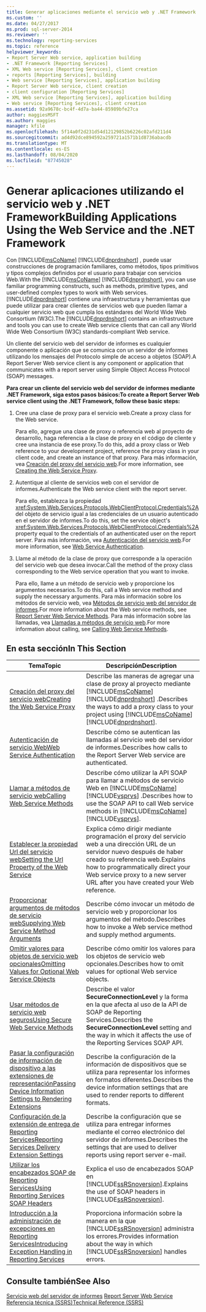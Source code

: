 ```yaml
---
title: Generar aplicaciones mediante el servicio web y .NET Framework | Microsoft Docs
ms.custom: ''
ms.date: 04/27/2017
ms.prod: sql-server-2014
ms.reviewer: ''
ms.technology: reporting-services
ms.topic: reference
helpviewer_keywords:
- Report Server Web service, application building
- .NET Framework [Reporting Services]
- XML Web service [Reporting Services], client creation
- reports [Reporting Services], building
- Web service [Reporting Services], application building
- Report Server Web service, client creation
- client configuration [Reporting Services]
- XML Web service [Reporting Services], application building
- Web service [Reporting Services], client creation
ms.assetid: 92a9678c-bc4f-4d7a-ba44-85989bfe27ca
author: maggiesMSFT
ms.author: maggies
manager: kfile
ms.openlocfilehash: 5f14a0f2d231d54d12129852b6226c02afd211d4
ms.sourcegitcommit: ad4d92dce894592a259721a1571b1d8736abacdb
ms.translationtype: MT
ms.contentlocale: es-ES
ms.lasthandoff: 08/04/2020
ms.locfileid: "87745028"
---
```

# <a name="building-applications-using-the-web-service-and-the-net-framework"></a><span data-ttu-id="0eca8-102">Generar aplicaciones utilizando el servicio web y .NET Framework</span><span class="sxs-lookup"><span data-stu-id="0eca8-102">Building Applications Using the Web Service and the .NET Framework</span></span>
  <span data-ttu-id="0eca8-103">Con [!INCLUDE[msCoName](../../../includes/msconame-md.md)] [!INCLUDE[dnprdnshort](../../../includes/dnprdnshort-md.md)] , puede usar construcciones de programación familiares, como métodos, tipos primitivos y tipos complejos definidos por el usuario para trabajar con servicios Web.</span><span class="sxs-lookup"><span data-stu-id="0eca8-103">With the [!INCLUDE[msCoName](../../../includes/msconame-md.md)] [!INCLUDE[dnprdnshort](../../../includes/dnprdnshort-md.md)], you can use familiar programming constructs, such as methods, primitive types, and user-defined complex types to work with Web services.</span></span> <span data-ttu-id="0eca8-104">[!INCLUDE[dnprdnshort](../../../includes/dnprdnshort-md.md)] contiene una infraestructura y herramientas que puede utilizar para crear clientes de servicios web que pueden llamar a cualquier servicio web que cumpla los estándares del World Wide Web Consortium (W3C).</span><span class="sxs-lookup"><span data-stu-id="0eca8-104">The [!INCLUDE[dnprdnshort](../../../includes/dnprdnshort-md.md)] contains an infrastructure and tools you can use to create Web service clients that can call any World Wide Web Consortium (W3C) standards-compliant Web service.</span></span>  
  
 <span data-ttu-id="0eca8-105">Un cliente del servicio web del servidor de informes es cualquier componente o aplicación que se comunica con un servidor de informes utilizando los mensajes del Protocolo simple de acceso a objetos (SOAP).</span><span class="sxs-lookup"><span data-stu-id="0eca8-105">A Report Server Web service client is any component or application that communicates with a report server using Simple Object Access Protocol (SOAP) messages.</span></span>  
  
 <span data-ttu-id="0eca8-106">**Para crear un cliente del servicio web del servidor de informes mediante .NET Framework, siga estos pasos básicos:**</span><span class="sxs-lookup"><span data-stu-id="0eca8-106">**To create a Report Server Web service client using the .NET Framework, follow these basic steps:**</span></span>  
  
1.  <span data-ttu-id="0eca8-107">Cree una clase de proxy para el servicio web.</span><span class="sxs-lookup"><span data-stu-id="0eca8-107">Create a proxy class for the Web service.</span></span>  
  
     <span data-ttu-id="0eca8-108">Para ello, agregue una clase de proxy o referencia web al proyecto de desarrollo, haga referencia a la clase de proxy en el código de cliente y cree una instancia de ese proxy.</span><span class="sxs-lookup"><span data-stu-id="0eca8-108">To do this, add a proxy class or Web reference to your development project, reference the proxy class in your client code, and create an instance of that proxy.</span></span> <span data-ttu-id="0eca8-109">Para más información, vea [Creación del proxy del servicio web](creating-the-web-service-proxy.md).</span><span class="sxs-lookup"><span data-stu-id="0eca8-109">For more information, see [Creating the Web Service Proxy](creating-the-web-service-proxy.md).</span></span>  
  
2.  <span data-ttu-id="0eca8-110">Autentique al cliente de servicios web con el servidor de informes.</span><span class="sxs-lookup"><span data-stu-id="0eca8-110">Authenticate the Web service client with the report server.</span></span>  
  
     <span data-ttu-id="0eca8-111">Para ello, establezca la propiedad <xref:System.Web.Services.Protocols.WebClientProtocol.Credentials%2A> del objeto de servicio igual a las credenciales de un usuario autenticado en el servidor de informes.</span><span class="sxs-lookup"><span data-stu-id="0eca8-111">To do this, set the service object's <xref:System.Web.Services.Protocols.WebClientProtocol.Credentials%2A> property equal to the credentials of an authenticated user on the report server.</span></span> <span data-ttu-id="0eca8-112">Para más información, vea [Autenticación del servicio web](web-service-authentication.md).</span><span class="sxs-lookup"><span data-stu-id="0eca8-112">For more information, see [Web Service Authentication](web-service-authentication.md).</span></span>  
  
3.  <span data-ttu-id="0eca8-113">Llame al método de la clase de proxy que corresponde a la operación del servicio web que desea invocar.</span><span class="sxs-lookup"><span data-stu-id="0eca8-113">Call the method of the proxy class corresponding to the Web service operation that you want to invoke.</span></span>  
  
     <span data-ttu-id="0eca8-114">Para ello, llame a un método de servicio web y proporcione los argumentos necesarios.</span><span class="sxs-lookup"><span data-stu-id="0eca8-114">To do this, call a Web service method and supply the necessary arguments.</span></span> <span data-ttu-id="0eca8-115">Para más información sobre los métodos de servicio web, vea [Métodos de servicio web del servidor de informes](../methods/report-server-web-service-methods.md).</span><span class="sxs-lookup"><span data-stu-id="0eca8-115">For more information about the Web service methods, see [Report Server Web Service Methods](../methods/report-server-web-service-methods.md).</span></span> <span data-ttu-id="0eca8-116">Para más información sobre las llamadas, vea [Llamadas a métodos de servicio web](calling-web-service-methods.md).</span><span class="sxs-lookup"><span data-stu-id="0eca8-116">For more information about calling, see [Calling Web Service Methods](calling-web-service-methods.md).</span></span>  
  
## <a name="in-this-section"></a><span data-ttu-id="0eca8-117">En esta sección</span><span class="sxs-lookup"><span data-stu-id="0eca8-117">In This Section</span></span>  
  
|<span data-ttu-id="0eca8-118">Tema</span><span class="sxs-lookup"><span data-stu-id="0eca8-118">Topic</span></span>|<span data-ttu-id="0eca8-119">Descripción</span><span class="sxs-lookup"><span data-stu-id="0eca8-119">Description</span></span>|  
|-----------|-----------------|  
|[<span data-ttu-id="0eca8-120">Creación del proxy del servicio web</span><span class="sxs-lookup"><span data-stu-id="0eca8-120">Creating the Web Service Proxy</span></span>](creating-the-web-service-proxy.md)|<span data-ttu-id="0eca8-121">Describe las maneras de agregar una clase de proxy al proyecto mediante [!INCLUDE[msCoName](../../../includes/msconame-md.md)] [!INCLUDE[dnprdnshort](../../../includes/dnprdnshort-md.md)] .</span><span class="sxs-lookup"><span data-stu-id="0eca8-121">Describes the ways to add a proxy class to your project using [!INCLUDE[msCoName](../../../includes/msconame-md.md)] [!INCLUDE[dnprdnshort](../../../includes/dnprdnshort-md.md)].</span></span>|  
|[<span data-ttu-id="0eca8-122">Autenticación de servicio Web</span><span class="sxs-lookup"><span data-stu-id="0eca8-122">Web Service Authentication</span></span>](web-service-authentication.md)|<span data-ttu-id="0eca8-123">Describe cómo se autentican las llamadas al servicio web del servidor de informes.</span><span class="sxs-lookup"><span data-stu-id="0eca8-123">Describes how calls to the Report Server Web service are authenticated.</span></span>|  
|[<span data-ttu-id="0eca8-124">Llamar a métodos de servicio web</span><span class="sxs-lookup"><span data-stu-id="0eca8-124">Calling Web Service Methods</span></span>](calling-web-service-methods.md)|<span data-ttu-id="0eca8-125">Describe cómo utilizar la API SOAP para llamar a métodos de servicio Web en [!INCLUDE[msCoName](../../../includes/msconame-md.md)] [!INCLUDE[vsprvs](../../../includes/vsprvs-md.md)] .</span><span class="sxs-lookup"><span data-stu-id="0eca8-125">Describes how to use the SOAP API to call Web service methods in [!INCLUDE[msCoName](../../../includes/msconame-md.md)] [!INCLUDE[vsprvs](../../../includes/vsprvs-md.md)].</span></span>|  
|[<span data-ttu-id="0eca8-126">Establecer la propiedad Url del servicio web</span><span class="sxs-lookup"><span data-stu-id="0eca8-126">Setting the Url Property of the Web Service</span></span>](setting-the-url-property-of-the-web-service.md)|<span data-ttu-id="0eca8-127">Explica cómo dirigir mediante programación el proxy del servicio web a una dirección URL de un servidor nuevo después de haber creado su referencia web.</span><span class="sxs-lookup"><span data-stu-id="0eca8-127">Explains how to programmatically direct your Web service proxy to a new server URL after you have created your Web reference.</span></span>|  
|[<span data-ttu-id="0eca8-128">Proporcionar argumentos de métodos de servicio web</span><span class="sxs-lookup"><span data-stu-id="0eca8-128">Supplying Web Service Method Arguments</span></span>](supplying-web-service-method-arguments.md)|<span data-ttu-id="0eca8-129">Describe cómo invocar un método de servicio web y proporcionar los argumentos del método.</span><span class="sxs-lookup"><span data-stu-id="0eca8-129">Describes how to invoke a Web service method and supply method arguments.</span></span>|  
|[<span data-ttu-id="0eca8-130">Omitir valores para objetos de servicio web opcionales</span><span class="sxs-lookup"><span data-stu-id="0eca8-130">Omitting Values for Optional Web Service Objects</span></span>](omitting-values-for-optional-web-service-objects.md)|<span data-ttu-id="0eca8-131">Describe cómo omitir los valores para los objetos de servicio web opcionales.</span><span class="sxs-lookup"><span data-stu-id="0eca8-131">Describes how to omit values for optional Web service objects.</span></span>|  
|[<span data-ttu-id="0eca8-132">Usar métodos de servicio web seguros</span><span class="sxs-lookup"><span data-stu-id="0eca8-132">Using Secure Web Service Methods</span></span>](using-secure-web-service-methods.md)|<span data-ttu-id="0eca8-133">Describe el valor **SecureConnectionLevel** y la forma en la que afecta al uso de la API de SOAP de Reporting Services.</span><span class="sxs-lookup"><span data-stu-id="0eca8-133">Describes the **SecureConnectionLevel** setting and the way in which it affects the use of the Reporting Services SOAP API.</span></span>|  
|[<span data-ttu-id="0eca8-134">Pasar la configuración de información de dispositivo a las extensiones de representación</span><span class="sxs-lookup"><span data-stu-id="0eca8-134">Passing Device Information Settings to Rendering Extensions</span></span>](passing-device-information-settings-to-rendering-extensions.md)|<span data-ttu-id="0eca8-135">Describe la configuración de la información de dispositivos que se utiliza para representar los informes en formatos diferentes.</span><span class="sxs-lookup"><span data-stu-id="0eca8-135">Describes the device information settings that are used to render reports to different formats.</span></span>|  
|[<span data-ttu-id="0eca8-136">Configuración de la extensión de entrega de Reporting Services</span><span class="sxs-lookup"><span data-stu-id="0eca8-136">Reporting Services Delivery Extension Settings</span></span>](reporting-services-delivery-extension-settings.md)|<span data-ttu-id="0eca8-137">Describe la configuración que se utiliza para entregar informes mediante el correo electrónico del servidor de informes.</span><span class="sxs-lookup"><span data-stu-id="0eca8-137">Describes the settings that are used to deliver reports using report server e-mail.</span></span>|  
|[<span data-ttu-id="0eca8-138">Utilizar los encabezados SOAP de Reporting Services</span><span class="sxs-lookup"><span data-stu-id="0eca8-138">Using Reporting Services SOAP Headers</span></span>](../../report-server-web-service-net-framework-soap-headers/using-reporting-services-soap-headers.md)|<span data-ttu-id="0eca8-139">Explica el uso de encabezados SOAP en [!INCLUDE[ssRSnoversion](../../../includes/ssrsnoversion-md.md)].</span><span class="sxs-lookup"><span data-stu-id="0eca8-139">Explains the use of SOAP headers in [!INCLUDE[ssRSnoversion](../../../includes/ssrsnoversion-md.md)].</span></span>|  
|[<span data-ttu-id="0eca8-140">Introducción a la administración de excepciones en Reporting Services</span><span class="sxs-lookup"><span data-stu-id="0eca8-140">Introducing Exception Handling in Reporting Services</span></span>](../../report-server-web-service-net-framework-exception-handling/introducing-exception-handling-in-reporting-services.md)|<span data-ttu-id="0eca8-141">Proporciona información sobre la manera en la que [!INCLUDE[ssRSnoversion](../../../includes/ssrsnoversion-md.md)] administra los errores.</span><span class="sxs-lookup"><span data-stu-id="0eca8-141">Provides information about the way in which [!INCLUDE[ssRSnoversion](../../../includes/ssrsnoversion-md.md)] handles errors.</span></span>|  
  
## <a name="see-also"></a><span data-ttu-id="0eca8-142">Consulte también</span><span class="sxs-lookup"><span data-stu-id="0eca8-142">See Also</span></span>  
 <span data-ttu-id="0eca8-143">[Servicio web del servidor de informes](../report-server-web-service.md) </span><span class="sxs-lookup"><span data-stu-id="0eca8-143">[Report Server Web Service](../report-server-web-service.md) </span></span>  
 [<span data-ttu-id="0eca8-144">Referencia técnica &#40;SSRS&#41;</span><span class="sxs-lookup"><span data-stu-id="0eca8-144">Technical Reference &#40;SSRS&#41;</span></span>](../../technical-reference-ssrs.md)  
  
  
